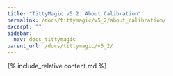 ```yaml
---
title: "TittyMagic v5.2: About Calibration"
permalink: /docs/tittymagic/v5_2/about_calibration/
excerpt: ""
sidebar:
  nav: docs_tittymagic
parent_url: /docs/tittymagic/v5_2/
---
```


{% include_relative content.md %}
